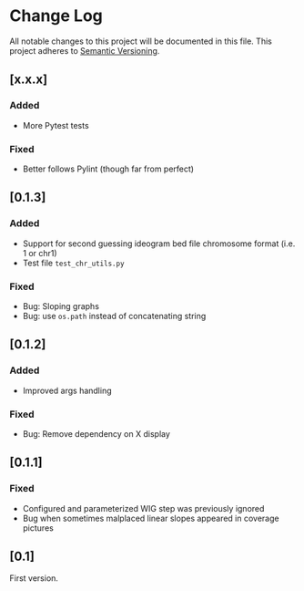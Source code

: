 # Change Log
All notable changes to this project will be documented in this file.
This project adheres to [Semantic Versioning](http://semver.org/).

## [x.x.x]
### Added
- More Pytest tests

### Fixed
- Better follows Pylint (though far from perfect)


## [0.1.3]
### Added
- Support for second guessing ideogram bed file chromosome format (i.e. 1 or chr1)
- Test file `test_chr_utils.py`

### Fixed
- Bug: Sloping graphs
- Bug: use `os.path` instead of concatenating string

## [0.1.2]

### Added
- Improved args handling

### Fixed
- Bug: Remove dependency on X display



## [0.1.1]
### Fixed
- Configured and parameterized WIG step was previously ignored
- Bug when sometimes malplaced linear slopes appeared in coverage pictures
	
## [0.1]
First version.
